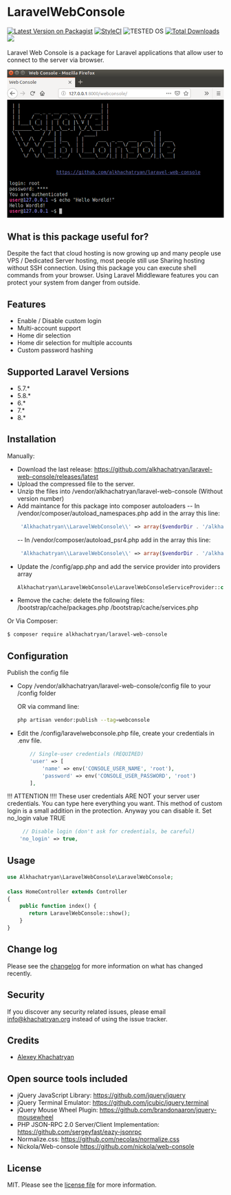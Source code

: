 # LaravelWebConsole

[![Latest Version on Packagist][ico-version]][link-packagist]
[![StyleCI][ico-styleci]][link-styleci]
![TESTED OS](https://img.shields.io/badge/Tested%20OS-Linux-brightgreen.svg)
[![Total Downloads][ico-downloads]][link-downloads]
![](https://komarev.com/ghpvc/?username=alkhachatryan-laravel-web-console&label=Repo+views&color=brightgreen&style=flat-square)


Laravel Web Console is a package for Laravel applications that allow user to connect to the server via browser. 

![Screenshot](screenshot.png)

## What is this package useful for?

Despite the fact that cloud hosting is now growing up and many people use VPS / Dedicated Server hosting, most people still use Sharing hosting without SSH connection. Using this package you can execute shell commands from your browser. Using Laravel Middleware features you can protect your system from danger from outside.

## Features

* Enable / Disable custom login
* Multi-account support
* Home dir selection
* Home dir selection for multiple accounts
* Custom password hashing

## Supported Laravel Versions
* 5.7.*
* 5.8.*
* 6.*
* 7.*
* 8.*

## Installation

Manually:

- Download the last release: https://github.com/alkhachatryan/laravel-web-console/releases/latest
- Upload the compressed file to the server.
- Unzip the files into /vendor/alkhachatryan/laravel-web-console  (Without version number)
- Add maintance for this package into composer autoloaders
  -- In /vendor/composer/autoload_namespaces.php add in the array this line:
  ```php 
   'Alkhachatryan\\LaravelWebConsole\\' => array($vendorDir . '/alkhachatryan/laravel-web-console/src'),
  ```
  -- In /vendor/composer/autoload_psr4.php add in the array this line:
  ```php 
   'Alkhachatryan\\LaravelWebConsole\\' => array($vendorDir . '/alkhachatryan/laravel-web-console/src'),
  ```
- Update the /config/app.php and add the service provider into providers array
  ```php 
  Alkhachatryan\LaravelWebConsole\LaravelWebConsoleServiceProvider::class,
  ```
- Remove the cache: delete the following files:
  /bootstrap/cache/packages.php
  /bootstrap/cache/services.php

Or Via Composer:

``` bash
$ composer require alkhachatryan/laravel-web-console
```

## Configuration

Publish the config file

- Copy /vendor/alkhachatryan/laravel-web-console/config file to your /config folder

  OR via command line: 
  ```bash
  php artisan vendor:publish --tag=webconsole
  ```

- Edit the /config/laravelwebconsole.php file, create your credentials in .env file.

  ```php
      // Single-user credentials (REQUIRED)
      'user' => [
          'name' => env('CONSOLE_USER_NAME', 'root'),
          'password' => env('CONSOLE_USER_PASSWORD', 'root')
      ],
  ```

!!! ATTENTION !!!!
These user credentials ARE NOT your server user credentials.
You can type here everything you want.
This method of custom login is a small addition in the protection.
Anyway you can disable it. Set no_login value TRUE

```php
     // Disable login (don't ask for credentials, be careful)
    'no_login' => true,
```

## Usage
```php
use Alkhachatryan\LaravelWebConsole\LaravelWebConsole;

class HomeController extends Controller
{
    public function index() {
       return LaravelWebConsole::show();
    }
}
```

## Change log

Please see the [changelog](changelog.md) for more information on what has changed recently.


## Security

If you discover any security related issues, please email info@khachatryan.org instead of using the issue tracker.

## Credits

- [Alexey Khachatryan][link-author]

## Open source tools included

- jQuery JavaScript Library: https://github.com/jquery/jquery
- jQuery Terminal Emulator: https://github.com/jcubic/jquery.terminal
- jQuery Mouse Wheel Plugin: https://github.com/brandonaaron/jquery-mousewheel
- PHP JSON-RPC 2.0 Server/Client Implementation: https://github.com/sergeyfast/eazy-jsonrpc
- Normalize.css: https://github.com/necolas/normalize.css
- Nickola/Web-console https://github.com/nickola/web-console

## License

MIT. Please see the [license file](license) for more information.

[ico-version]: https://img.shields.io/packagist/v/alkhachatryan/laravel-web-console.svg?style=flat-square
[ico-styleci]: https://styleci.io/repos/161024221/shield
[link-packagist]: https://packagist.org/packages/alkhachatryan/laravel-web-console
[link-styleci]: https://github.styleci.io/repos/161024221
[link-author]: https://github.com/alkhachatryan
[link-contributors]: ../../contributors]
[ico-downloads]: https://img.shields.io/packagist/dt/alkhachatryan/laravel-web-console.svg?style=flat-square
[link-downloads]: https://packagist.org/packages/alkhachatryan/laravel-web-console
